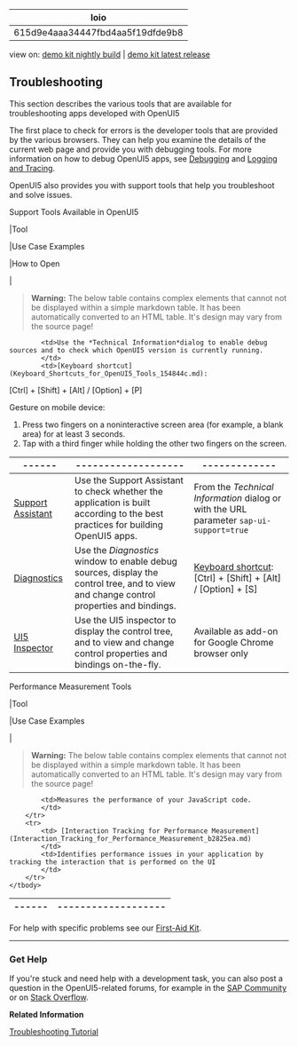 <!-- loio615d9e4aaa34447fbd4aa5f19dfde9b8 -->

| loio |
| -----|
| 615d9e4aaa34447fbd4aa5f19dfde9b8 |

<div id="loio">

view on: [demo kit nightly build](https://openui5nightly.hana.ondemand.com/#/topic/615d9e4aaa34447fbd4aa5f19dfde9b8) | [demo kit latest release](https://openui5.hana.ondemand.com/#/topic/615d9e4aaa34447fbd4aa5f19dfde9b8)</div>

## Troubleshooting

This section describes the various tools that are available for troubleshooting apps developed with OpenUI5

The first place to check for errors is the developer tools that are provided by the various browsers. They can help you examine the details of the current web page and provide you with debugging tools. For more information on how to debug OpenUI5 apps, see [Debugging](Debugging_c9b0f8c.md#loioc9b0f8cca852443f9b8d3bf8ba5626ab) and [Logging and Tracing](Logging_and_Tracing_9f4d62c.md).

     

OpenUI5 also provides you with support tools that help you troubleshoot and solve issues.

<a name="loio615d9e4aaa34447fbd4aa5f19dfde9b8__table_ugc_h2n_tv"/>Support Tools Available in OpenUI5

|Tool

|Use Case Examples

|How to Open

|
 > **Warning:** The below table contains complex elements that cannot not be displayed within a simple markdown table. It has been automatically converted to an HTML table. It's design may vary from the source page!

<table>
	<thead>
		<tr>
			<th>------</th>
			<th>-------------------</th>
			<th>-------------</th>
		</tr>
	</thead>
	<tbody>

			<td>Use the *Technical Information*dialog to enable debug sources and to check which OpenUI5 version is currently running.
			</td>
			<td>[Keyboard shortcut](Keyboard_Shortcuts_for_OpenUI5_Tools_154844c.md):
 [Ctrl\] + [Shift\] + [Alt\] / [Option\] + [P\] 

Gesture on mobile device:

1.  Press two fingers on a noninteractive screen area \(for example, a blank area\) for at least 3 seconds.
2.  Tap with a third finger while holding the other two fingers on the screen.
			</td>
		</tr>
		<tr>
			<td> [Support Assistant](Support_Assistant_57ccd7d.md) 
			</td>
			<td>Use the Support Assistant to check whether the application is built according to the best practices for building OpenUI5 apps.
			</td>
			<td>From the *Technical Information* dialog or with the URL parameter `sap-ui-support=true` 
			</td>
		</tr>
		<tr>
			<td> [Diagnostics](Diagnostics_6ec18e8.md#loio6ec18e80b0ce47f290bc2645b0cc86e6) 
			</td>
			<td>Use the *Diagnostics* window to enable debug sources, display the control tree, and to view and change control properties and bindings.
			</td>
			<td>[Keyboard shortcut](Keyboard_Shortcuts_for_OpenUI5_Tools_154844c.md):
 [Ctrl\] + [Shift\] + [Alt\] / [Option\] + [S\] 
			</td>
		</tr>
		<tr>
			<td> [UI5 Inspector](UI5_Inspector_b24e724.md) 
			</td>
			<td>Use the UI5 inspector to display the control tree, and to view and change control properties and bindings on-the-fly.
			</td>
			<td>Available as add-on for Google Chrome browser only
			</td>
		</tr>
	</tbody>
</table>

<a name="loio615d9e4aaa34447fbd4aa5f19dfde9b8__table_o55_rvb_p1b"/>Performance Measurement Tools

|Tool

|Use Case Examples

|
 > **Warning:** The below table contains complex elements that cannot not be displayed within a simple markdown table. It has been automatically converted to an HTML table. It's design may vary from the source page!

<table>
	<thead>
		<tr>
			<th>------</th>
			<th>-------------------</th>
		</tr>
	</thead>
	<tbody>

			<td>Measures the performance of your JavaScript code.
			</td>
		</tr>
		<tr>
			<td> [Interaction Tracking for Performance Measurement](Interaction_Tracking_for_Performance_Measurement_b2825ea.md) 
			</td>
			<td>Identifies performance issues in your application by tracking the interaction that is performed on the UI
			</td>
		</tr>
	</tbody>
</table>

For help with specific problems see our [First-Aid Kit](First-Aid_Kit_dfe4f79.md).

***

<a name="loio615d9e4aaa34447fbd4aa5f19dfde9b8__section_sjf_1rz_s1b"/>

### Get Help

If you're stuck and need help with a development task, you can also post a question in the OpenUI5-related forums, for example in the [SAP Community](https://www.sap.com/community/topic/ui5.html) or on [Stack Overflow](https://stackoverflow.com/search?q=sapui5).

**Related Information**  


[Troubleshooting Tutorial](Troubleshooting_5661952.md)

